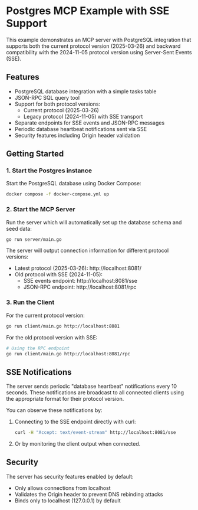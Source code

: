 # Postgres MCP Example with SSE Support

This example demonstrates an MCP server with PostgreSQL integration that supports both the current protocol version (2025-03-26) and backward compatibility with the 2024-11-05 protocol version using Server-Sent Events (SSE).

## Features

- PostgreSQL database integration with a simple tasks table
- JSON-RPC SQL query tool
- Support for both protocol versions:
  - Current protocol (2025-03-26)
  - Legacy protocol (2024-11-05) with SSE transport
- Separate endpoints for SSE events and JSON-RPC messages
- Periodic database heartbeat notifications sent via SSE
- Security features including Origin header validation

## Getting Started

### 1. Start the Postgres instance

Start the PostgreSQL database using Docker Compose:

```sh
docker compose -f docker-compose.yml up
```

### 2. Start the MCP Server

Run the server which will automatically set up the database schema and seed data:

```sh
go run server/main.go
```

The server will output connection information for different protocol versions:
- Latest protocol (2025-03-26): http://localhost:8081/
- Old protocol with SSE (2024-11-05):
  - SSE events endpoint: http://localhost:8081/sse
  - JSON-RPC endpoint: http://localhost:8081/rpc

### 3. Run the Client

For the current protocol version:

```sh
go run client/main.go http://localhost:8081
```

For the old protocol version with SSE:

```sh
# Using the RPC endpoint
go run client/main.go http://localhost:8081/rpc
```

## SSE Notifications

The server sends periodic "database heartbeat" notifications every 10 seconds.
These notifications are broadcast to all connected clients using the appropriate
format for their protocol version.

You can observe these notifications by:
1. Connecting to the SSE endpoint directly with curl:
   ```sh
   curl -H "Accept: text/event-stream" http://localhost:8081/sse
   ```

2. Or by monitoring the client output when connected.

## Security

The server has security features enabled by default:
- Only allows connections from localhost
- Validates the Origin header to prevent DNS rebinding attacks
- Binds only to localhost (127.0.0.1) by default
